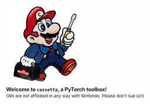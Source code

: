 

<figure>
<img src="images/cassetta.png" width="50%" alt="Cassetta handyman" />
<figcaption>
<b>Welcome to <code>cassetta</code>, a PyTorch toolbox!</b> <br />
<small>(We are not affiliated in any way with Nintendo. Please don't sue us!)</small>
</figcaption>
</figure>

